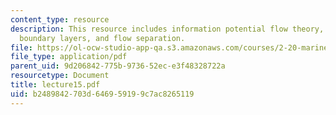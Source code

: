 ```yaml
---
content_type: resource
description: This resource includes information potential flow theory, form drag,
  boundary layers, and flow separation.
file: https://ol-ocw-studio-app-qa.s3.amazonaws.com/courses/2-20-marine-hydrodynamics-13-021-spring-2005/b2489842703d646959199c7ac8265119_lecture15.pdf
file_type: application/pdf
parent_uid: 9d206842-775b-9736-52ec-e3f48328722a
resourcetype: Document
title: lecture15.pdf
uid: b2489842-703d-6469-5919-9c7ac8265119
---
```

